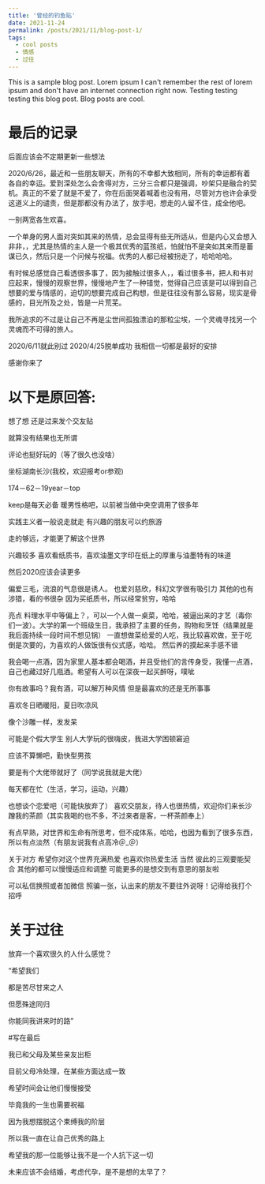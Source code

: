 ```yaml
---
title: '曾经的钓鱼贴'
date: 2021-11-24
permalink: /posts/2021/11/blog-post-1/
tags:
  - cool posts
  - 情感
  - 过往
---
```


This is a sample blog post. Lorem ipsum I can't remember the rest of lorem ipsum and don't have an internet connection right now. Testing testing testing this blog post. Blog posts are cool.

最后的记录
======

后面应该会不定期更新一些想法

2020/6/26，最近和一些朋友聊天，所有的不幸都大致相同，所有的幸运都有着各自的幸运。爱到深处怎么会舍得对方，三分三合都只是强调，吵架只是融合的契机。真正的不爱了就是不爱了，你在后面哭着喊着也没有用，尽管对方也许会承受这道义上的谴责，但是那都没有办法了，放手吧，想走的人留不住，成全他吧。

一别两宽各生欢喜。

一个单身的男人面对突如其来的热情，总会显得有些无所适从，但是内心又会想入非非，，尤其是热情的主人是一个极其优秀的蓝孩纸，怕就怕不是突如其来而是蓄谋已久，然后只是一个问候与祝福。优秀的人都已经被拐走了，哈哈哈哈。

有时候总感觉自己看透很多事了，因为接触过很多人，，看过很多书，把人和书对应起来，慢慢的观察世界，慢慢地产生了一种错觉，觉得自己应该是可以得到自己想要的爱与情感的，迫切的想要完成自己构想，但是往往没有那么容易，现实是骨感的，目光所及之处，皆是一片荒芜。

我所追求的不过是让自己不再是尘世间孤独漂泊的那粒尘埃，一个灵魂寻找另一个灵魂而不可得的旅人。

2020/6/11就此别过
2020/4/25脱单成功
我相信一切都是最好的安排

感谢你来了

以下是原回答:
======

想了想
还是过来发个交友贴

就算没有结果也无所谓

评论也挺好玩的（等了很久也没啥）

坐标湖南长沙(我校，欢迎报考or参观)


174－62－19year－top

keep是每天必备
暖男性格吧，以前被当做中央空调用了很多年

实践主义者一般说走就走
有兴趣的朋友可以约旅游

走的够远，才能更了解这个世界

兴趣较多
喜欢看纸质书，喜欢油墨文字印在纸上的厚重与油墨特有的味道

然后2020应该会读更多

偏爱三毛，流浪的气息很是诱人。
也爱刘慈欣，科幻文学很有吸引力
其他的也有涉猎，看的书很杂
因为买纸质书，所以经常贫穷，哈哈

亮点
料理水平中等偏上？，可以一个人做一桌菜，哈哈，被逼出来的才艺（毒你们一波）。大学的第一个班级生日，我承担了主要的任务，购物和烹饪（结果就是我后面持续一段时间不想见锅）
一直想做菜给爱的人吃，我比较喜欢做，至于吃倒是次要的，为喜欢的人做饭很有仪式感，哈哈。
然后养的摸起来手感不错

我会喝一点酒，因为家里人基本都会喝酒，并且受他们的言传身受，我懂一点酒，自己也藏过好几瓶酒。希望有人可以在深夜一起买醉呀，噗呲

你有故事吗？我有酒，可以解万种风情
但是最喜欢的还是无所事事

喜欢冬日晒暖阳，夏日吹凉风

像个沙雕一样，发发呆

可能是个假大学生
别人大学玩的很嗨皮，我进大学困顿窘迫

应该不算懒吧，勤快型男孩

要是有个大佬带就好了（同学说我就是大佬）

每天都在忙（生活，学习，运动，兴趣）

也想谈个恋爱吧（可能快放弃了）
喜欢交朋友，待人也很热情，欢迎你们来长沙蹭我的茶颜（其实我喝的也不多，不过来者是客，一杯茶颜奉上）

有点早熟，对世界和生命有所思考，但不成体系，哈哈，也因为看到了很多东西，所以有点淡然（有朋友说我有点高冷＠_＠）

关于对方
希望你对这个世界充满热爱
也喜欢你热爱生活
当然
彼此的三观要能契合
其他的都可以慢慢适应和调整
可能更多的是想交到有意思的朋友啦

可以私信换照或者加微信
照骗一张，认出来的朋友不要往外说呀！记得给我打个招呼


关于过往
======

放弃一个喜欢很久的人什么感觉？

“希望我们

都是苦尽甘来之人

但愿殊途同归

你能同我讲来时的路”

#写在最后

我已和父母及某些亲友出柜

目前父母冷处理，在某些方面达成一致

希望时间会让他们慢慢接受

毕竟我的一生也需要祝福

因为我想摆脱这个束缚我的阶层

所以我一直在让自己优秀的路上

希望我的那一位能够让我不是一个人抗下这一切

未来应该不会结婚，考虑代孕，是不是想的太早了？

